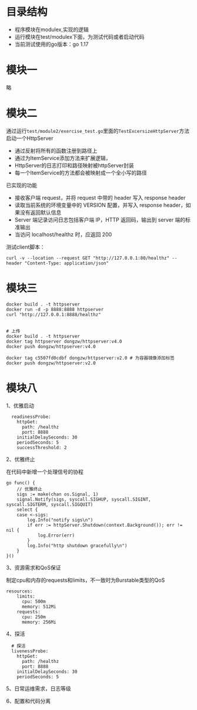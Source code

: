 # 目录结构
* 程序模块在modulex,实现的逻辑
* 运行模块在test/modulex下面，为测试代码或者启动代码
* 当前测试使用的go版本：go 1.17

# 模块一
略

# 模块二
通过运行`test/module2/exercise_test.go`里面的`TestExcersizeHttpServer`方法启动一个HttpServer
* 通过反射将所有的函数注册到路径上
* 通过为ItemService添加方法来扩展逻辑，
* HttpServer的日志打印和路径映射被httpServer封装
* 每一个ItemService的方法都会被映射成一个全小写的路径

已实现的功能
* 接收客户端 request，并将 request 中带的 header 写入 response header
* 读取当前系统的环境变量中的 VERSION 配置，并写入 response header，如果没有返回默认信息
* Server 端记录访问日志包括客户端 IP，HTTP 返回码，输出到 server 端的标准输出
* 当访问 localhost/healthz 时，应返回 200

测试client脚本：
```shell
curl -v --location --request GET "http://127.0.0.1:80/healthz" --header "Content-Type: application/json"
```

# 模块三
```shell
docker build . -t httpserver
docker run -d -p 8888:8888 httpserver
curl "http://127.0.0.1:8888/healthz"


# 上传
docker build . -t httpserver
docker tag httpserver dongzw/httpserver:v4.0
docker push dongzw/httpserver:v4.0

docker tag c5507fd0cdbf dongzw/httpserver:v2.0 # 为容器镜像添加标签
docker push dongzw/httpserver:v2.0
```

# 模块八

1、优雅启动

      readinessProbe:
        httpGet:
          path: /healthz
          port: 8888
        initialDelaySeconds: 30
        periodSeconds: 5
        successThreshold: 2   

2、优雅终止
    
在代码中新增一个处理信号的协程
```shell
go func() {
    // 优雅终止
    sigs := make(chan os.Signal, 1)
    signal.Notify(sigs, syscall.SIGHUP, syscall.SIGINT, syscall.SIGTERM, syscall.SIGQUIT)
    select {
    case <-sigs:
        log.Info("notify sigs\n")
        if err := httpServer.Shutdown(context.Background()); err != nil {
            log.Error(err)
        }
        log.Info("http shutdown gracefully\n")
    }
}()
```
3、资源需求和QoS保证
    
制定cpu和内存的requests和limits，不一致时为Burstable类型的QoS

    resources:
        limits:
          cpu: 500m
          memory: 512Mi
        requests:
          cpu: 250m
          memory: 256Mi

4、探活

      # 探活
      livenessProbe:
        httpGet:
          path: /healthz
          port: 8888
        initialDelaySeconds: 30
        periodSeconds: 5

5、日常运维需求，日志等级


6、配置和代码分离
